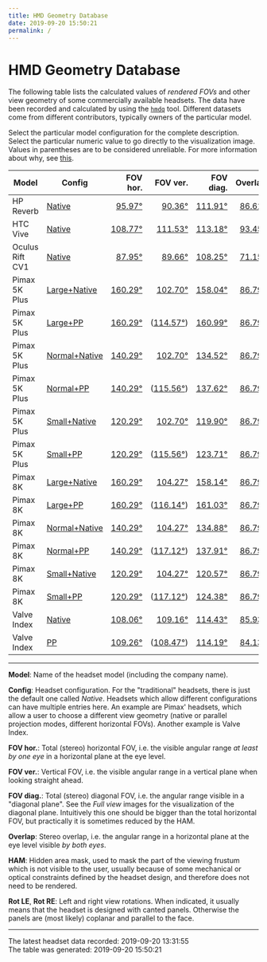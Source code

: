 ```yaml
---
title: HMD Geometry Database
date: 2019-09-20 15:50:21
permalink: /
---
```

# HMD Geometry Database

The following table lists the calculated values of _rendered FOVs_ and other
view geometry of some commercially available headsets. The data have been
recorded and calculated by using the [`hmdq`](https://github.com/risa2000/hmdq)
tool. Different datasets come from different contributors, typically owners of
the particular model.

Select the particular model configuration for the complete description. Select
the particular numeric value to go directly to the visualization image. Values
in parentheses are to be considered unreliable. For more information about why,
see
[this](https://risa2000.github.io/vrdocs/docs/hmd_fov_calculation#parallel-projection).

Model | Config | FOV hor. | FOV ver. | FOV diag. | Overlap | HAM | Rot LE | Rot RE
--- | --- | ---: | ---: | ---: | ---: | ---: | ---: | ---:
HP Reverb | [Native](hmd_cfgs/Reverb_Native.md) | [95.97°](images/Reverb_Native_top.dmx.png) | [90.36°](images/Reverb_Native_left.dmx.png) | [111.91°](images/Reverb_Native_over.dmx.png) | [86.61°](images/Reverb_Native_top.dmx.png) | [0.04%](images/Reverb_Native_back.dmx.png) | -0.2° | 0.2°
HTC Vive | [Native](hmd_cfgs/Vive_Native.md) | [108.77°](images/Vive_Native_top.dmx.png) | [111.53°](images/Vive_Native_left.dmx.png) | [113.18°](images/Vive_Native_over.dmx.png) | [93.45°](images/Vive_Native_top.dmx.png) | [19.10%](images/Vive_Native_back.dmx.png) |  | 
Oculus Rift CV1 | [Native](hmd_cfgs/OculusRiftCV1_Native.md) | [87.95°](images/OculusRiftCV1_Native_top.dmx.png) | [89.66°](images/OculusRiftCV1_Native_left.dmx.png) | [108.25°](images/OculusRiftCV1_Native_over.dmx.png) | [71.15°](images/OculusRiftCV1_Native_top.dmx.png) |  |  | 
Pimax 5K Plus | [Large+Native](hmd_cfgs/Pimax5KPlus_Large_Native.md) | [160.29°](images/Pimax5KPlus_Large_Native_top.dmx.png) | [102.70°](images/Pimax5KPlus_Large_Native_left.dmx.png) | [158.04°](images/Pimax5KPlus_Large_Native_over.dmx.png) | [86.79°](images/Pimax5KPlus_Large_Native_top.dmx.png) | [3.49%](images/Pimax5KPlus_Large_Native_back.dmx.png) | -10.0° | 10.0°
Pimax 5K Plus | [Large+PP](hmd_cfgs/Pimax5KPlus_Large_PP.md) | [160.29°](images/Pimax5KPlus_Large_PP_top.dmx.png) | ([114.57°](images/Pimax5KPlus_Large_PP_left.dmx.png)) | [160.99°](images/Pimax5KPlus_Large_PP_over.dmx.png) | [86.79°](images/Pimax5KPlus_Large_PP_top.dmx.png) | [1.75%](images/Pimax5KPlus_Large_PP_back.dmx.png) |  | 
Pimax 5K Plus | [Normal+Native](hmd_cfgs/Pimax5KPlus_Normal_Native.md) | [140.29°](images/Pimax5KPlus_Normal_Native_top.dmx.png) | [102.70°](images/Pimax5KPlus_Normal_Native_left.dmx.png) | [134.52°](images/Pimax5KPlus_Normal_Native_over.dmx.png) | [86.79°](images/Pimax5KPlus_Normal_Native_top.dmx.png) | [8.73%](images/Pimax5KPlus_Normal_Native_back.dmx.png) | -10.0° | 10.0°
Pimax 5K Plus | [Normal+PP](hmd_cfgs/Pimax5KPlus_Normal_PP.md) | [140.29°](images/Pimax5KPlus_Normal_PP_top.dmx.png) | ([115.56°](images/Pimax5KPlus_Normal_PP_left.dmx.png)) | [137.62°](images/Pimax5KPlus_Normal_PP_over.dmx.png) | [86.79°](images/Pimax5KPlus_Normal_PP_top.dmx.png) | [8.73%](images/Pimax5KPlus_Normal_PP_back.dmx.png) |  | 
Pimax 5K Plus | [Small+Native](hmd_cfgs/Pimax5KPlus_Small_Native.md) | [120.29°](images/Pimax5KPlus_Small_Native_top.dmx.png) | [102.70°](images/Pimax5KPlus_Small_Native_left.dmx.png) | [119.90°](images/Pimax5KPlus_Small_Native_over.dmx.png) | [86.79°](images/Pimax5KPlus_Small_Native_top.dmx.png) | [8.73%](images/Pimax5KPlus_Small_Native_back.dmx.png) | -10.0° | 10.0°
Pimax 5K Plus | [Small+PP](hmd_cfgs/Pimax5KPlus_Small_PP.md) | [120.29°](images/Pimax5KPlus_Small_PP_top.dmx.png) | ([115.56°](images/Pimax5KPlus_Small_PP_left.dmx.png)) | [123.71°](images/Pimax5KPlus_Small_PP_over.dmx.png) | [86.79°](images/Pimax5KPlus_Small_PP_top.dmx.png) | [8.73%](images/Pimax5KPlus_Small_PP_back.dmx.png) |  | 
Pimax 8K | [Large+Native](hmd_cfgs/Pimax8K_Large_Native.md) | [160.29°](images/Pimax8K_Large_Native_top.dmx.png) | [104.27°](images/Pimax8K_Large_Native_left.dmx.png) | [158.14°](images/Pimax8K_Large_Native_over.dmx.png) | [86.79°](images/Pimax8K_Large_Native_top.dmx.png) | [3.49%](images/Pimax8K_Large_Native_back.dmx.png) | -10.0° | 10.0°
Pimax 8K | [Large+PP](hmd_cfgs/Pimax8K_Large_PP.md) | [160.29°](images/Pimax8K_Large_PP_top.dmx.png) | ([116.14°](images/Pimax8K_Large_PP_left.dmx.png)) | [161.03°](images/Pimax8K_Large_PP_over.dmx.png) | [86.79°](images/Pimax8K_Large_PP_top.dmx.png) | [1.75%](images/Pimax8K_Large_PP_back.dmx.png) |  | 
Pimax 8K | [Normal+Native](hmd_cfgs/Pimax8K_Normal_Native.md) | [140.29°](images/Pimax8K_Normal_Native_top.dmx.png) | [104.27°](images/Pimax8K_Normal_Native_left.dmx.png) | [134.88°](images/Pimax8K_Normal_Native_over.dmx.png) | [86.79°](images/Pimax8K_Normal_Native_top.dmx.png) | [8.73%](images/Pimax8K_Normal_Native_back.dmx.png) | -10.0° | 10.0°
Pimax 8K | [Normal+PP](hmd_cfgs/Pimax8K_Normal_PP.md) | [140.29°](images/Pimax8K_Normal_PP_top.dmx.png) | ([117.12°](images/Pimax8K_Normal_PP_left.dmx.png)) | [137.91°](images/Pimax8K_Normal_PP_over.dmx.png) | [86.79°](images/Pimax8K_Normal_PP_top.dmx.png) | [8.73%](images/Pimax8K_Normal_PP_back.dmx.png) |  | 
Pimax 8K | [Small+Native](hmd_cfgs/Pimax8K_Small_Native.md) | [120.29°](images/Pimax8K_Small_Native_top.dmx.png) | [104.27°](images/Pimax8K_Small_Native_left.dmx.png) | [120.57°](images/Pimax8K_Small_Native_over.dmx.png) | [86.79°](images/Pimax8K_Small_Native_top.dmx.png) | [8.73%](images/Pimax8K_Small_Native_back.dmx.png) | -10.0° | 10.0°
Pimax 8K | [Small+PP](hmd_cfgs/Pimax8K_Small_PP.md) | [120.29°](images/Pimax8K_Small_PP_top.dmx.png) | ([117.12°](images/Pimax8K_Small_PP_left.dmx.png)) | [124.38°](images/Pimax8K_Small_PP_over.dmx.png) | [86.79°](images/Pimax8K_Small_PP_top.dmx.png) | [8.73%](images/Pimax8K_Small_PP_back.dmx.png) |  | 
Valve Index | [Native](hmd_cfgs/Index_Native.md) | [108.06°](images/Index_Native_top.dmx.png) | [109.16°](images/Index_Native_left.dmx.png) | [114.43°](images/Index_Native_over.dmx.png) | [85.93°](images/Index_Native_top.dmx.png) | [24.88%](images/Index_Native_back.dmx.png) | -5.0° | 5.0°
Valve Index | [PP](hmd_cfgs/Index_PP.md) | [109.26°](images/Index_PP_top.dmx.png) | ([108.47°](images/Index_PP_left.dmx.png)) | [114.19°](images/Index_PP_over.dmx.png) | [84.13°](images/Index_PP_top.dmx.png) | [24.88%](images/Index_PP_back.dmx.png) |  | 


---

**Model**: Name of the headset model (including the company name).

**Config**: Headset configuration. For the "traditional" headsets, there is
just the default one called _Native_. Headsets which allow different
configurations can have multiple entries here. An example are Pimax' headsets,
which allow a user to choose a different view geometry (native or parallel
projection modes, different horizontal FOVs). Another example is Valve Index.

**FOV hor.**: Total (stereo) horizontal FOV, i.e. the visible angular range _at
least by one eye_ in a horizontal plane at the eye level.

**FOV ver.**: Vertical FOV, i.e. the visible angular range in a vertical plane
when looking straight ahead.

**FOV diag.**: Total (stereo) diagonal FOV, i.e. the angular range visible in a
"diagonal plane". See the _Full view_ images for the visualization of the
diagonal plane. Intuitively this one should be bigger than the total horizontal
FOV, but practically it is sometimes reduced by the HAM.

**Overlap**: Stereo overlap, i.e. the angular range in a horizontal plane at
the eye level visible _by both eyes_.

**HAM**: Hidden area mask, used to mask the part of the viewing frustum which
is not visible to the user, usually because of some mechanical or optical
constraints defined by the headset design, and therefore does not need to be
rendered.

**Rot LE**, **Rot RE**: Left and right view rotations. When indicated, it
usually means that the headset is designed with canted panels. Otherwise the
panels are (most likely) coplanar and parallel to the face.

---

The latest headset data recorded: 2019-09-20 13:31:55  
The table was generated: 2019-09-20 15:50:21

